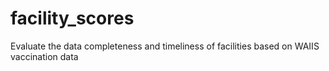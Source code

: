 # facility_scores
Evaluate the data completeness and timeliness of facilities based on WAIIS vaccination data
